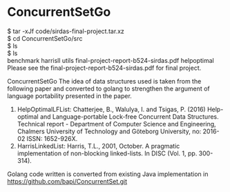 # ConcurrentSetGo
$ tar -xJf code/sirdas-final-project.tar.xz <br />
$ cd ConcurrentSetGo/src <br />
$ ls <br />
$ ls <br />
benchmark				harrisll				utils
final-project-report-b524-sirdas.pdf	helpoptimal
<br />
Please see the final-project-report-b524-sirdas.pdf for final project.



ConcurrentSetGo
The idea of data structures used is taken from the following paper and converted to golang to strengthen the argument of language portability presented in the paper.

1. HelpOptimalLFList: Chatterjee, B., Walulya, I. and Tsigas, P. (2016) Help-optimal and Language-portable Lock-free Concurrent Data Structures. Technical report - Department of Computer Science and Engineering, Chalmers University of Technology and Göteborg University, no: 2016-02 ISSN: 1652-926X.
2. HarrisLinkedList: Harris, T.L., 2001, October. A pragmatic implementation of non-blocking linked-lists. In DISC (Vol. 1, pp. 300-314).

Golang code written is converted from existing Java implementation in 
https://github.com/bapi/ConcurrentSet.git
